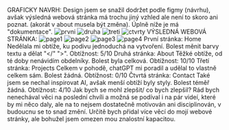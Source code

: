 GRAFICKY NAVRH:
Design jsem se snažil dodržet podle figmy (návrhu), avšak výsledná webová stránka má trochu jiný vzhled ale není to skoro ani poznat. (akorát v about musela být změna).
Úplně níže je má "dokumentace".
![prvni](https://github.com/smelichar1/ukolsimon/assets/151734192/d9a5b204-fd13-4582-a2e1-6be7f8b86195)
![druha](https://github.com/smelichar1/ukolsimon/assets/151734192/5649e9ec-4651-4ee0-b3a5-176ed1ff0461)
![treti](https://github.com/smelichar1/ukolsimon/assets/151734192/00f73379-79b4-4774-ae4b-cb899aab942d)
![ctvrty](https://github.com/smelichar1/ukolsimon/assets/151734192/e11004c7-4688-44b3-9e07-2d016be613f9)
VÝSLEDNÁ WEBOVÁ STRÁNKA:
![page1](https://github.com/Smelichar2/ukolsimon/assets/157316709/54514685-0a4f-441b-a215-9311f0bffdac)
![page2](https://github.com/Smelichar2/ukolsimon/assets/157316709/f5b7a6a9-a9e0-4d33-a57a-14caea7948a3)
![page3](https://github.com/Smelichar2/ukolsimon/assets/157316709/e12f3576-f0c9-48e9-8930-650c437d328b)
![page4](https://github.com/Smelichar2/ukolsimon/assets/157316709/02ec836b-d999-4ac8-b413-e2dc6ca33000)
První stránka: Home
Nedělala mi obtíže, ku podivu jednoduchá na vytvoření.
Bolest měnit barvy textu a dělat "</" ">".
Obtížnost: 5/10
Druhá stránka: About
Těžké obtíže, od té doby nenávidím obdelníky.
Bolest byla celková.
Obtížnost: 10/10
Třetí stránka: Projects
Celkem v pohodě, chatGPT mi poradil a udělal to vlastně celkem sám.
Bolest žádná.
Obtížnost: 0/10
Čtvrtá stránka: Contact
Také jsem se nechal inspirovat AI, avšak menší obtíží byly styly.
Bolest téměř žádná.
Obtížnost: 4/10
Jak bych se mohl zlepšit/ co bych zlepšil?
Rád bych nenechával věci na poslední chvíli a možná se podíval i na pár videí, které by mi něco daly, ale na to nejsem dostatečně motivován ani disciplinován, v budoucnu se to snad změní.
Určitě bych přidal více věcí do mojí webové stránky, ale bohužel jsem omezen mou znalostní kapacitou.

